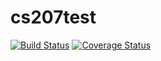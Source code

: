 # cs207test
[![Build Status](https://travis-ci.org/fpeng01/cs207test.svg?branch=master)](https://travis-ci.org/fpeng01/cs207test)
[![Coverage Status](https://coveralls.io/repos/github/fpeng01/cs207test/badge.svg?branch=master)](https://coveralls.io/github/fpeng01/cs207test?branch=master)
